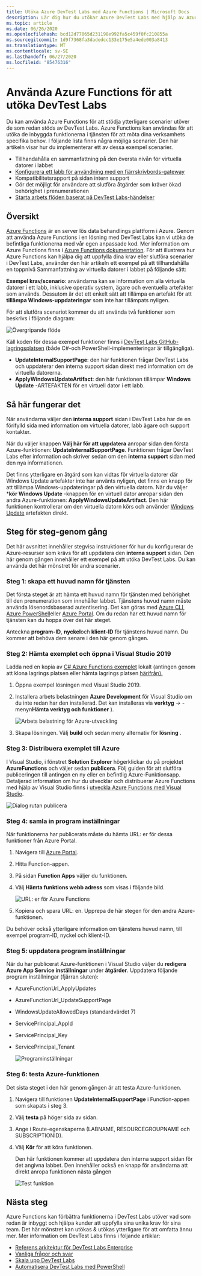 ```yaml
---
title: Utöka Azure DevTest Labs med Azure Functions | Microsoft Docs
description: Lär dig hur du utökar Azure DevTest Labs med hjälp av Azure Functions.
ms.topic: article
ms.date: 06/26/2020
ms.openlocfilehash: bcd12d77065d231198e992fa5c459f0fc210855a
ms.sourcegitcommit: 1d9f7368fa3dadedcc133e175e5a4ede003a8413
ms.translationtype: MT
ms.contentlocale: sv-SE
ms.lasthandoff: 06/27/2020
ms.locfileid: "85476316"
---
```

# <a name="use-azure-functions-to-extend-devtest-labs"></a>Använda Azure Functions för att utöka DevTest Labs
Du kan använda Azure Functions för att stödja ytterligare scenarier utöver de som redan stöds av DevTest Labs. Azure Functions kan användas för att utöka de inbyggda funktionerna i tjänsten för att möta dina verksamhets specifika behov. I följande lista finns några möjliga scenarier. Den här artikeln visar hur du implementerar ett av dessa exempel scenarier.

- Tillhandahålla en sammanfattning på den översta nivån för virtuella datorer i labbet
- [Konfigurera ett labb för användning med en fjärrskrivbords-gateway](configure-lab-remote-desktop-gateway.md)
- Kompatibilitetsrapport på sidan intern support
- Gör det möjligt för användare att slutföra åtgärder som kräver ökad behörighet i prenumerationen
- [Starta arbets flöden baserat på DevTest Labs-händelser](https://github.com/RogerBestMsft/DTL-SecureArtifactData)

## <a name="overview"></a>Översikt
[Azure Functions](../azure-functions/functions-overview.md) är en server lös data behandlings plattform i Azure. Genom att använda Azure Functions i en lösning med DevTest Labs kan vi utöka de befintliga funktionerna med vår egen anpassade kod. Mer information om Azure Functions finns i [Azure Functions dokumentation](../azure-functions/functions-overview.md). För att illustrera hur Azure Functions kan hjälpa dig att uppfylla dina krav eller slutföra scenarier i DevTest Labs, använder den här artikeln ett exempel på att tillhandahålla en toppnivå Sammanfattning av virtuella datorer i labbet på följande sätt:

**Exempel krav/scenario**: användarna kan se information om alla virtuella datorer i ett labb, inklusive operativ system, ägare och eventuella artefakter som används.  Dessutom är det ett enkelt sätt att tillämpa en artefakt för att **tillämpa Windows-uppdateringar** som inte har tillämpats nyligen.

För att slutföra scenariot kommer du att använda två funktioner som beskrivs i följande diagram:  

![Övergripande flöde](./media/extend-devtest-labs-azure-functions/flow.png)

Käll koden för dessa exempel funktioner finns i [DevTest Labs GitHub-lagringsplatsen](https://github.com/Azure/azure-devtestlab/tree/master/samples/DevTestLabs/AzureFunctions) (både C#-och PowerShell-implementeringar är tillgängliga).

- **UpdateInternalSupportPage**: den här funktionen frågar DevTest Labs och uppdaterar den interna support sidan direkt med information om de virtuella datorerna.
- **ApplyWindowsUpdateArtifact**: den här funktionen tillämpar **Windows Update** -ARTEFAKTEN för en virtuell dator i ett labb.

## <a name="how-it-works"></a>Så här fungerar det
När användarna väljer den **interna support** sidan i DevTest Labs har de en förifylld sida med information om virtuella datorer, labb ägare och support kontakter.  

När du väljer knappen **Välj här för att uppdatera** anropar sidan den första Azure-funktionen: **UpdateInternalSupportPage**. Funktionen frågar DevTest Labs efter information och skriver sedan om den **interna support** sidan med den nya informationen.

Det finns ytterligare en åtgärd som kan vidtas för virtuella datorer där Windows Update artefakter inte har använts nyligen, det finns en knapp för att tillämpa Windows-uppdateringar på den virtuella datorn. När du väljer ***kör Windows Update** -knappen för en virtuell dator anropar sidan den andra Azure-funktionen: **ApplyWindowsUpdateArtifact**. Den här funktionen kontrollerar om den virtuella datorn körs och använder [Windows Update](https://github.com/Azure/azure-devtestlab/tree/master/Artifacts/windows-install-windows-updates) artefakten direkt.

## <a name="step-by-step-walkthrough"></a>Steg för steg-genom gång
Det här avsnittet innehåller stegvisa instruktioner för hur du konfigurerar de Azure-resurser som krävs för att uppdatera den **interna support** sidan. Den här genom gången innehåller ett exempel på att utöka DevTest Labs. Du kan använda det här mönstret för andra scenarier.

### <a name="step-1-create-a-service-principal"></a>Steg 1: skapa ett huvud namn för tjänsten 
Det första steget är att hämta ett huvud namn för tjänsten med behörighet till den prenumeration som innehåller labbet. Tjänstens huvud namn måste använda lösenordsbaserad autentisering. Det kan göras med [Azure CLI](/cli/azure/create-an-azure-service-principal-azure-cli?view=azure-cli-latest), [Azure PowerShell](/powershell/azure/create-azure-service-principal-azureps?view=azps-2.5.0)eller [Azure Portal](../active-directory/develop/howto-create-service-principal-portal.md). Om du redan har ett huvud namn för tjänsten kan du hoppa över det här steget.

Anteckna **program-ID**, **nyckel**och **klient-ID** för tjänstens huvud namn. Du kommer att behöva dem senare i den här genom gången. 

### <a name="step-2-download-the-sample-and-open-in-visual-studio-2019"></a>Steg 2: Hämta exemplet och öppna i Visual Studio 2019
Ladda ned en kopia av [C# Azure Functions exemplet](https://github.com/Azure/azure-devtestlab/tree/master/samples/DevTestLabs/AzureFunctions/CSharp) lokalt (antingen genom att klona lagrings platsen eller hämta lagrings platsen [härifrån).](https://github.com/Azure/azure-devtestlab/archive/master.zip)  

1. Öppna exempel lösningen med Visual Studio 2019.  
1. Installera arbets belastningen **Azure Development** för Visual Studio om du inte redan har den installerad. Det kan installeras via **verktyg**  ->  -menyn**Hämta verktyg och funktioner** ).

    ![Arbets belastning för Azure-utveckling](./media/extend-devtest-labs-azure-functions/azure-development-workload-vs.png)
1. Skapa lösningen. Välj **build** och sedan meny alternativ för **lösning** .

### <a name="step-3-deploy-the-sample-to-azure"></a>Steg 3: Distribuera exemplet till Azure
I Visual Studio, i fönstret **Solution Explorer** högerklickar du på projektet **AzureFunctions** och väljer sedan **publicera**. Följ guiden för att slutföra publiceringen till antingen en ny eller en befintlig Azure-Funktionsapp. Detaljerad information om hur du utvecklar och distribuerar Azure Functions med hjälp av Visual Studio finns i [utveckla Azure Functions med Visual Studio](../azure-functions/functions-develop-vs.md).

![Dialog rutan publicera](./media/extend-devtest-labs-azure-functions/publish-dialog.png)


### <a name="step-4--gather-application-settings"></a>Steg 4: samla in program inställningar
När funktionerna har publicerats måste du hämta URL: er för dessa funktioner från Azure Portal. 

1. Navigera till [Azure Portal](https://portal.azure.com). 
1. Hitta Function-appen.
1. På sidan **Function Apps** väljer du funktionen. 
1. Välj **Hämta funktions webb adress** som visas i följande bild. 

    ![URL: er för Azure Functions](./media/extend-devtest-labs-azure-functions/function-url.png)
4. Kopiera och spara URL: en. Upprepa de här stegen för den andra Azure-funktionen. 

Du behöver också ytterligare information om tjänstens huvud namn, till exempel program-ID, nyckel och klient-ID.


### <a name="step-5--update-application-settings"></a>Steg 5: uppdatera program inställningar
När du har publicerat Azure-funktionen i Visual Studio väljer du **redigera Azure App Service inställningar** under **åtgärder**. Uppdatera följande program inställningar (fjärran sluten):

- AzureFunctionUrl_ApplyUpdates
- AzureFunctionUrl_UpdateSupportPage
- WindowsUpdateAllowedDays (standardvärdet 7)
- ServicePrincipal_AppId
- ServicePrincipal_Key
- ServicePrincipal_Tenant

    ![Programinställningar](./media/extend-devtest-labs-azure-functions/application-settings.png)

### <a name="step-6-test-the-azure-function"></a>Steg 6: testa Azure-funktionen
Det sista steget i den här genom gången är att testa Azure-funktionen.  

1. Navigera till funktionen **UpdateInternalSupportPage** i Function-appen som skapats i steg 3. 
1. Välj **testa** på höger sida av sidan. 
1. Ange i Route-egenskaperna (LABNAME, RESOURCEGROUPNAME och SUBSCRIPTIONID).
1. Välj **Kör** för att köra funktionen.  

    Den här funktionen kommer att uppdatera den interna support sidan för det angivna labbet. Den innehåller också en knapp för användarna att direkt anropa funktionen nästa gången

    ![Test funktion](./media/extend-devtest-labs-azure-functions/test-function.png)

## <a name="next-steps"></a>Nästa steg
Azure Functions kan förbättra funktionerna i DevTest Labs utöver vad som redan är inbyggt och hjälpa kunder att uppfylla sina unika krav för sina team. Det här mönstret kan utökas & utökas ytterligare för att omfatta ännu mer.  Mer information om DevTest Labs finns i följande artiklar: 

- [Referens arkitektur för DevTest Labs Enterprise](devtest-lab-reference-architecture.md)
- [Vanliga frågor och svar](devtest-lab-faq.md)
- [Skala upp DevTest Labs](devtest-lab-guidance-scale.md)
- [Automatisera DevTest Labs med PowerShell](https://github.com/Azure/azure-devtestlab/tree/master/samples/DevTestLabs/Modules/Library/Tests)








